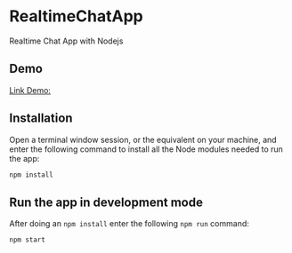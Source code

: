 # RealtimeChatApp

Realtime Chat App with Nodejs


## Demo

[Link Demo: ](https://chatapp-realtime-nodejs.herokuapp.com/)

## Installation

Open a terminal window session, or the equivalent on your machine, and enter the following command to install all the Node modules needed to run the app:

```sh
npm install
```

## Run the app in development mode

After doing an `npm install` enter the following `npm run` command:

```sh
npm start
```
